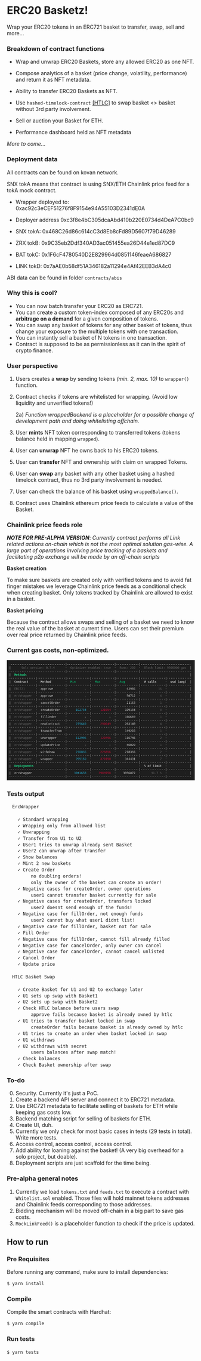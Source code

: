 # ERC20 Basketz!

Wrap your ERC20 tokens in an ERC721 basket to transfer, swap, sell and more...

### Breakdown of contract functions

* Wrap and unwrap ERC20 Baskets, store any allowed ERC20 as one NFT.

* Compose analytics of a basket (price change, volatility, performance) and return it as NFT metadata.

* Ability to transfer ERC20 Baskets as NFT.

* Use `hashed-timelock-contract` [[HTLC]](https://github.com/ConsenSys/hashed-timelock-contract-ethereum) to swap basket <> basket without 3rd party involvement.

* Sell or auction your Basket for ETH.

* Performance dashboard held as NFT metadata

*More to come...*

### Deployment data

All contracts can be found on kovan network. 

SNX tokA means that contract is using SNX/ETH Chainlink price feed for a tokA mock contract. 

 * Wrapper deployed to: 0xac92c3eCEF51276f8F9154e94A55103D2341dE0A

 * Deployer address 0xc3f8e4bC305dcaAbd410b220E0734d4DeA7C0bc9

 * SNX tokA: 0x468C26d86c614cC3d8Eb8cFd89D5607f79D46289

 * ZRX tokB: 0x9C35eb2Ddf340AD3ac051455ea26D44e1ed87DC9

 * BAT tokC: 0x1F6cF4780540D2E829964d0851146feaeA686827

 * LINK tokD: 0x7aAE0b58df51A346182a11294e4Af42EEB3dA4c0

 ABI data can be found in folder `contracts/abis`


### Why this is cool?

* You can now batch transfer your ERC20 as ERC721.
* You can create a custom token-index composed of any ERC20s and **arbitrage on a demand** for a given composition of tokens.
* You can swap any basket of tokens for any other basket of tokens, thus change your exposure to the multiple tokens with one transaction.
* You can instantly sell a basket of N tokens in one transaction.
* Contract is supposed to be as permissionless as it can in the spirit of crypto finance.

### User perspective

1) Users creates a **wrap** by sending tokens *(min. 2, max. 10)* to `wrapper()` function.
2) Contract checks if tokens are whitelisted for wrapping. (Avoid low liquidity and unverified tokens!)

    2a) *Function wrappedBackend is a placeholder for a possible change of development path and doing whitelisting offchain.*

3) User **mints** NFT token corresponding to transferred tokens (tokens balance held in mapping `wrapped`).
4) User can **unwrap** NFT he owns back to his ERC20 tokens.
5) User can **transfer** NFT and ownership with claim on wrapped Tokens.
6) User can **swap** any basket with any other basket using a hashed timelock contract, thus no 3rd party involvement is needed.
7) User can check the balance of his basket using `wrappedBalance()`.
8) Contract uses Chainlink ethereum price feeds to calculate a value of the Basket.

### Chainlink price feeds role

***NOTE FOR PRE-ALPHA VERSION***: *Currently contract performs all Link related actions on-chain which is not the most optimal solution gas-wise. A large part of operations involving price tracking of a baskets and facilitating p2p exchange will be made by an off-chain scripts*

**Basket creation**

To make sure baskets are created only with verified tokens and to avoid fat finger mistakes we leverage Chainlink price feeds as a conditional check when creating basket. Only tokens tracked by Chainlink are allowed to exist in a basket.

**Basket pricing**

Because the contract allows swaps and selling of a basket we need to know the real value of the basket at current time. Users can set their premium over real price returned by Chainlink price feeds.

### Current gas costs, non-optimized.

![Gas used in tests](gas_cost.png)

### Tests output

````html
  ErcWrapper

    ✓ Standard wrapping
    ✓ Wrapping only from allowed list
    ✓ Unwrapping
    ✓ Transfer from U1 to U2
    ✓ User1 tries to unwrap already sent Basket
    ✓ User2 can unwrap after transfer
    ✓ Show balances
    ✓ Mint 2 new baskets
    ✓ Create Order
         no doubling orders!
         only the owner of the basket can create an order!
    ✓ Negative cases for createOrder, owner operations
         user1 cannot transfer basket currently for sale
    ✓ Negative cases for createOrder, transfers locked
         user2 doesnt send enough of the funds!
    ✓ Negative case for fillOrder, not enough funds
         user2 cannot buy what user1 didnt list!
    ✓ Negative case for fillOrder, basket not for sale
    ✓ Fill Order
    ✓ Negative case for fillOrder, cannot fill already filled
    ✓ Negative case for cancelOrder, only owner can cancel
    ✓ Negative case for cancelOrder, cannot cancel unlisted
    ✓ Cancel Order
    ✓ Update price

  HTLC Basket Swap

    ✓ Create Basket for U1 and U2 to exchange later
    ✓ U1 sets up swap with Basket1
    ✓ U2 sets up swap with Basket2
    ✓ Check HTLC balance before users swap
         approve fails because basket is already owned by htlc
    ✓ U1 tries to transfer basket locked in swap
         createOrder fails because basket is already owned by htlc
    ✓ U1 tries to create an order when basket locked in swap
    ✓ U1 withdraws
    ✓ U2 withdraws with secret
         users balances after swap match!
    ✓ Check balances
    ✓ Check Basket ownership after swap
````

### To-do

0. Security. Currently it's just a PoC.
1. Create a backend API server and connect it to ERC721 metadata.
2. Use ERC721 metadata to facilitate selling of baskets for ETH while keeping gas costs low.
3. Backend matching script for selling of baskets for ETH.
4. Create UI, duh.
5. Currently we only check for most basic cases in tests (29 tests in total). Write more tests.
7. Access control, access control, access control.
6. Add ability for loaning against the basket! (A very big overhead for a solo project, but doable).
8. Deployment scripts are just scaffold for the time being.

### Pre-alpha general notes

1. Currently we load `tokens.txt` and `feeds.txt` to execute a contract with `Whitelist.sol` enabled. Those files will hold mainnet tokens addresses and Chainlink feeds corresponding to those addresses.
2. Bidding mechanism will be moved off-chain in a big part to save gas costs.
3. `MockLinkFeed()` is a placeholder function to check if the price is updated.

## How to run

### Pre Requisites

Before running any command, make sure to install dependencies:

```sh
$ yarn install
```

### Compile

Compile the smart contracts with Hardhat:

```sh
$ yarn compile
```

### Run tests

```sh
$ yarn tests
```

